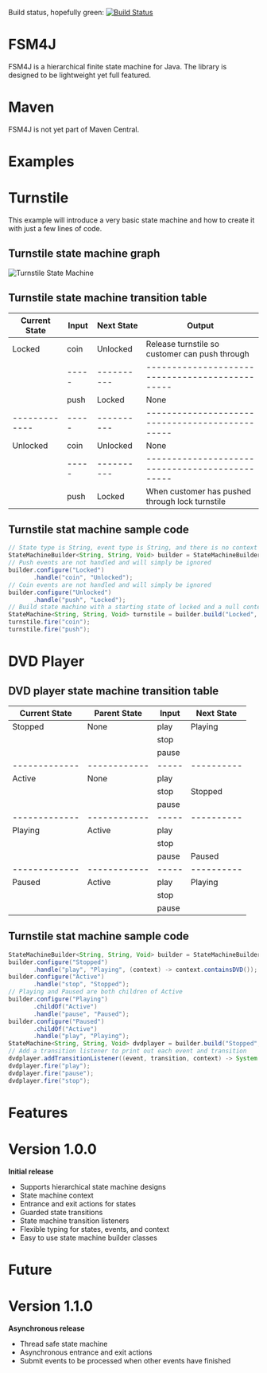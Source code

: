 Build status, hopefully green:
[![Build Status](https://travis-ci.org/bnorm-software/fsm4j.svg?branch=master)](https://travis-ci.org/bnorm-software/fsm4j)

FSM4J
=====
FSM4J is a hierarchical finite state machine for Java.  The library is designed to be lightweight yet full featured.

Maven
=====
FSM4J is not yet part of Maven Central.

Examples
========

# Turnstile

This example will introduce a very basic state machine and how to create it with just a few lines of code.

## Turnstile state machine graph
![Turnstile State Machine](http://upload.wikimedia.org/wikipedia/commons/9/9e/Turnstile_state_machine_colored.svg)

## Turnstile state machine transition table
| Current State | Input | Next State | Output                                          |
| ------------- | ----- | ---------- | ----------------------------------------------- |
| Locked        | coin  | Unlocked   | Release turnstile so customer can push through  |
|               | ----- | ---------- | ----------------------------------------------- |
|               | push  | Locked     | None                                            |
| ------------- | ----- | ---------- | ----------------------------------------------- |
| Unlocked      | coin  | Unlocked   | None                                            |
|               | ----- | ---------- | ----------------------------------------------- |
|               | push  | Locked     | When customer has pushed through lock turnstile |

## Turnstile stat machine sample code
```java
// State type is String, event type is String, and there is no context
StateMachineBuilder<String, String, Void> builder = StateMachineBuilderFactory.create();
// Push events are not handled and will simply be ignored
builder.configure("Locked")
       .handle("coin", "Unlocked");
// Coin events are not handled and will simply be ignored
builder.configure("Unlocked")
       .handle("push", "Locked");
// Build state machine with a starting state of locked and a null context
StateMachine<String, String, Void> turnstile = builder.build("Locked", null);
turnstile.fire("coin");
turnstile.fire("push");
```

# DVD Player

## DVD player state machine transition table
| Current State | Parent State | Input | Next State |
| ------------- | ------------ | ----- | ---------- |
| Stopped       | None         | play  | Playing    |
|               |              | stop  |            |
|               |              | pause |            |
| ------------- | ------------ | ----- | ---------- |
| Active        | None         | play  |            |
|               |              | stop  | Stopped    |
|               |              | pause |            |
| ------------- | ------------ | ----- | ---------- |
| Playing       | Active       | play  |            |
|               |              | stop  |            |
|               |              | pause | Paused     |
| ------------- | ------------ | ----- | ---------- |
| Paused        | Active       | play  | Playing    |
|               |              | stop  |            |
|               |              | pause |            |

## Turnstile stat machine sample code
```java
StateMachineBuilder<String, String, Void> builder = StateMachineBuilderFactory.create();
builder.configure("Stopped")
       .handle("play", "Playing", (context) -> context.containsDVD());
builder.configure("Active")
       .handle("stop", "Stopped");
// Playing and Paused are both children of Active
builder.configure("Playing")
       .childOf("Active")
       .handle("pause", "Paused");
builder.configure("Paused")
       .childOf("Active")
       .handle("play", "Playing");
StateMachine<String, String, Void> dvdplayer = builder.build("Stopped", null);
// Add a transition listener to print out each event and transition
dvdplayer.addTransitionListener((event, transition, context) -> System.out.println(event + " generated " + transition));
dvdplayer.fire("play");
dvdplayer.fire("pause");
dvdplayer.fire("stop");
```

Features
========

# Version 1.0.0
**Initial release**
 - Supports hierarchical state machine designs
 - State machine context
 - Entrance and exit actions for states 
 - Guarded state transitions
 - State machine transition listeners
 - Flexible typing for states, events, and context
 - Easy to use state machine builder classes

Future
======

# Version 1.1.0
**Asynchronous release**
 - Thread safe state machine
 - Asynchronous entrance and exit actions
 - Submit events to be processed when other events have finished
